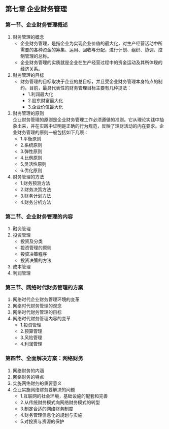 ## 第七章 企业财务管理

### 第一节、企业财务管理概述

1. 财务管理的概念
   - 企业财务管理，是指企业为实现企业价值的最大化，对生产经营活动中所需要的各种资金的筹集、运用、回收与分配，进行计划、组织、协调、控制管理的总称。
   - 企业财务管理的实质就是企业在生产经营过程中的资金运动及其所体现的经济关系。
2. 财务管理的目标
   - 财务管理的目标取决于企业的总目标，并且受企业财务管理本身特点的制约。目前，最具代表性的财务管理目标主要有几种提法：
     - 1.利润最大化
     - 2.股东财富最大化
     - 3.企业价值最大化
3. 财务管理的原则  
   企业财务管理的原则是企业财务管理工作必须遵循的准则。它从理论实践中抽象出来，并在实践中证明是正确的行为规范，反映了理财活动的内在要求。企业财务管理的原则一般包括如下几项：
   - 1.平衡原则
   - 2.系统原则
   - 3.弹性原则
   - 4.比例原则
   - 5.灵活性原则
   - 6.优化原则
4. 财务管理的方法
   - 1.财务预测方法
   - 2.财务决策方法
   - 3.财务计划方法
   - 4.财务分析方法

### 第二节、企业财务管理的内容
1. 融资管理
2. 投资管理
    - 投资及分类
    - 投资管理的原则
    - 投资决策程序
    - 投资决策的方法
3. 成本管理
4. 利润管理
### 第三节、网络时代财务管理的方案
1. 网络时代企业财务管理环境的变革
2. 网络时代财务管理的观念
3. 网络时代财务管理的目标
4. 网络时代财务管理内容的变革
    - 1.投资管理
    - 2.预算管理
    - 3.风险管理
    - 4.利润管理
### 第四节、全面解决方案：网络财务
1. 网络财务的内涵
2. 网络财务的特点
3. 实施网络财务的重要意义
4. 企业实施网络财务要解决的问题
    - 1.互联网的社会环境，基础设施的配套和完善
    - 2.从传统财务模式向网络财务模式的转型
    - 3.制定合适的网络财务制度
    - 4.财务管理信息化的规划与实施
    - 5.对投资与资源的保护